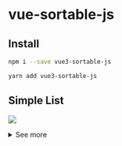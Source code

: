 # vue-sortable-js

## Install
```bash
npm i --save vue3-sortable-js

yarn add vue3-sortable-js
```

## Simple List
![](https://giphy.com/embed/fU6Q5PSbLZysLlaP2b)

<details>
  <summary>See more</summary>
  
  ```vue
  <VueSortableJs v-model:list="demoList" :options="sortableOptions">
    <template #item="{ element, index }">
      <div class="list-item">{{ element }} {{ index }}</div>
    </template>
  </VueSortableJs>

  <script>
  export default {
    components: {
      VueSortableJs,
    },
    setup() {
      const demoList = ref(["Vue", "Sortable", "Plugin"]);

      const sortableOptions = ref({
        animation: 150,
      });

      return { demoList, sortableOptions };
    },
  };
  </script>
  ```
</details>
